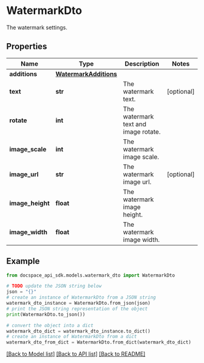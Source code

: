 # WatermarkDto
The watermark settings.

## Properties

Name | Type | Description | Notes
------------ | ------------- | ------------- | -------------
**additions** | [**WatermarkAdditions**](WatermarkAdditions.md) |  | 
**text** | **str** | The watermark text. | [optional] 
**rotate** | **int** | The watermark text and image rotate. | 
**image_scale** | **int** | The watermark image scale. | 
**image_url** | **str** | The watermark image url. | [optional] 
**image_height** | **float** | The watermark image height. | 
**image_width** | **float** | The watermark image width. | 

## Example

```python
from docspace_api_sdk.models.watermark_dto import WatermarkDto

# TODO update the JSON string below
json = "{}"
# create an instance of WatermarkDto from a JSON string
watermark_dto_instance = WatermarkDto.from_json(json)
# print the JSON string representation of the object
print(WatermarkDto.to_json())

# convert the object into a dict
watermark_dto_dict = watermark_dto_instance.to_dict()
# create an instance of WatermarkDto from a dict
watermark_dto_from_dict = WatermarkDto.from_dict(watermark_dto_dict)
```
[[Back to Model list]](../README.md#documentation-for-models) [[Back to API list]](../README.md#documentation-for-api-endpoints) [[Back to README]](../README.md)


